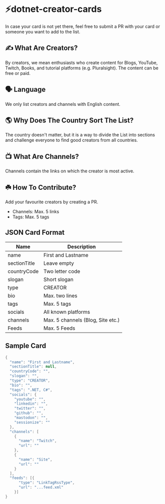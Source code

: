 # :zap:dotnet-creator-cards

In case your card is not yet there, feel free to submit a PR with your card or someone you want to add to the list.

## ✍️ What Are Creators?
By creators, we mean enthusiasts who create content for Blogs, YouTube, Twitch, Books, and tutorial platforms (e.g. Pluralsight). The content can be free or paid.

## 🗣️ Language
We only list creators and channels with English content.

## 🌎 Why Does The Country Sort The List?
The country doesn't matter, but it is a way to divide the List into sections and challenge everyone to find good creators from all countries.

## 📺 What Are Channels?
Channels contain the links on which the creator is most active.

## ☘️ How To Contribute?
Add your favourite creators by creating a PR.

- Channels: Max. 5 links
- Tags: Max. 5 tags

## JSON Card Format

| Name         | Description                       |
| ------------ | --------------------------------- |
| name         | First and Lastname                |
| sectionTitle | Leave empty                       |
| countryCode  | Two letter code                   |
| slogan       | Short slogan                      |
| type         | CREATOR                           |
| bio          | Max. two lines                    |
| tags         | Max. 5 tags                       |
| socials      | All known platforms               |
| channels     | Max. 5 channels (Blog, Site etc.) |
| Feeds        | Max. 5 Feeds                      |

## Sample Card
```csharp
{
  "name": "First and Lastname",
  "sectionTitle": null,
  "countryCode": "",
  "slogan": "",
  "type": "CREATOR",
  "bio": "",
  "tags": ".NET, C#",
  "socials": {
    "youtube": "",
    "linkedin": "",
    "twitter": "",
    "github": "",
    "mastodon": "",
    "sessionize": ""
  },
  "channels": [
    {
      "name": "Twitch",
      "url": ""
    },
    {
      "name": "Site",
      "url": ""
    }
  ],
  "feeds": [{
      "type": "LinkTagRssType",
      "url": "...feed.xml"  
    }]
}
```
